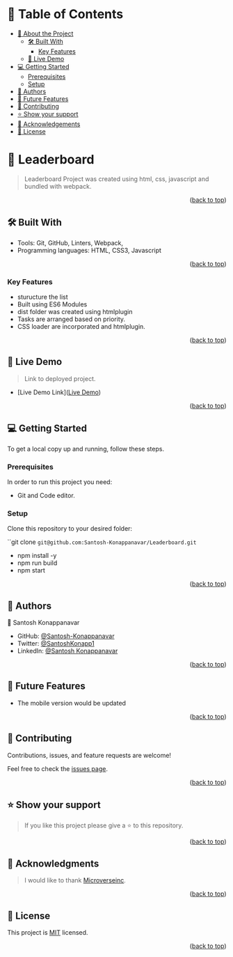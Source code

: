 <!-- TABLE OF CONTENTS -->

# 📗 Table of Contents

- [📖 About the Project](#about-project)
  - [🛠 Built With](#built-with)
    - [Key Features](#key-features)
  - [🚀 Live Demo](#live-demo)
- [💻 Getting Started](#getting-started)
  - [Prerequisites](#prerequisites)
  - [Setup](#setup)
- [👥 Authors](#authors)
- [🔭 Future Features](#future-features)
- [🤝 Contributing](#contributing)
- [⭐️ Show your support](#support)
- [🙏 Acknowledgements](#acknowledgements)
- [📝 License](#license)

<!-- PROJECT DESCRIPTION -->

#  📖  Leaderboard  <a name="about-project"></a>

>  Leaderboard Project was created using html, css, javascript and bundled with webpack. 

<p align="right">(<a href="#readme-top">back to top</a>)</p>

<!-- BUILT WITH -->

## 🛠 Built With <a name="built-with"></a>

- Tools: 
    Git, GitHub, Linters, Webpack,
- Programming languages: 
    HTML, CSS3, Javascript

<p align="right">(<a href="#readme-top">back to top</a>)</p>

<!-- Features -->

### Key Features <a name="key-features"></a>
- sturucture the list
- Built using ES6 Modules
- dist folder was created using htmlplugin
- Tasks are arranged based on priority.
- CSS loader are incorporated and htmlplugin.
<p align="right">(<a href="#readme-top">back to top</a>)</p>


<!-- LIVE DEMO -->

## 🚀 Live Demo <a name="live-demo"></a>

> Link to deployed project.

- [Live Demo Link](<a href="https://santosh-konappanavar.github.io/Leaderboard/">Live Demo</a>)

<p align="right">(<a href="#readme-top">back to top</a>)</p>

<!-- GETTING STARTED -->

## 💻 Getting Started <a name="getting-started"></a>

To get a local copy up and running, follow these steps.

### Prerequisites

In order to run this project you need:

- Git and Code editor.

### Setup

Clone this repository to your desired folder:

``git clone `git@github.com:Santosh-Konappanavar/Leaderboard.git`

- npm install -y
- npm run build
- npm start

<p align="right">(<a href="#readme-top">back to top</a>)</p>


<!-- AUTHORS -->

## 👥 Authors <a name="author"></a>

👤 Santosh Konappanavar


- GitHub: [@Santosh-Konappanavar](https://github.com/Santosh-Konappanavar)
- Twitter: [@SantoshKonapp1](https://twitter.com/SantoshKonappa1)
- LinkedIn: [@Santosh Konappanavar](https://www.linkedin.com/in/santosh-konappanavar/)

<p align="right">(<a href="#readme-top">back to top</a>)</p>


## 🔭 Future Features <a name="future-features"></a>

-  The mobile version would be updated


<p align="right">(<a href="#readme-top">back to top</a>)</p>

<!-- CONTRIBUTING -->

## 🤝 Contributing <a name="contributing"></a>

Contributions, issues, and feature requests are welcome!

Feel free to check the [issues page](https://github.com/Santosh-Konappanavar/Leaderboard/issues).

<p align="right">(<a href="#readme-top">back to top</a>)</p>


<!-- SUPPORT -->

## ⭐️ Show your support <a name="support"></a>

> If you like this project please give a ⭐️ to this repository.

<p align="right">(<a href="#readme-top">back to top</a>)</p>

<!-- ACKNOWLEDGEMENTS -->

## 🙏 Acknowledgments <a name="acknowledgements"></a>

> I would like to thank [Microverseinc](https://github.com/microverseinc).

<p align="right">(<a href="#readme-top">back to top</a>)</p>

<!-- LICENSE -->

## 📝 License <a name="license"></a>

This project is [MIT](https://github.com/Santosh-Konappanavar/Leaderboard/blob/main/LICENSE) licensed.

<p align="right">(<a href="#readme-top">back to top</a>)</p>
